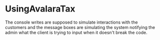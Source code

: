 # UsingAvalaraTax

The console writes are supposed to simulate interactions with the customers and the message boxes are simulating
the system notifying the admin what the client is trying to input when it doesn't break the code.
